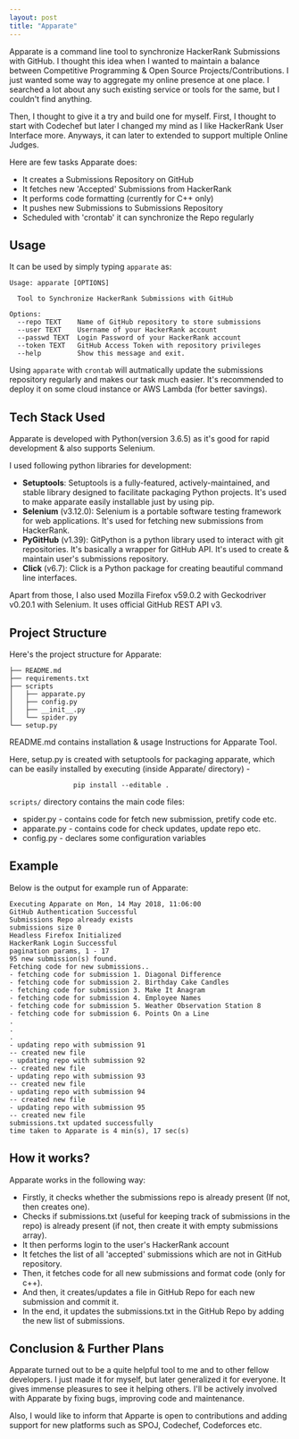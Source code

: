 ```yaml
---
layout: post
title: "Apparate"
---
```


Apparate is a command line tool to synchronize HackerRank Submissions with GitHub. I thought this idea when I wanted to maintain a balance between Competitive Programming & Open Source Projects/Contributions. I just wanted some way to aggregate my online presence at one place. I searched a lot about any such existing service or tools for the same, but I couldn't find anything.

Then, I thought to give it a try and build one for myself. First, I thought to start with Codechef but later I changed my mind as I like HackerRank User Interface more. Anyways, it can later to extended to support multiple Online Judges.

Here are few tasks Apparate does:

* It creates a Submissions Repository on GitHub
* It fetches new 'Accepted' Submissions from HackerRank
* It performs code formatting (currently for C++ only)
* It pushes new Submissions to Submissions Repository
* Scheduled with 'crontab' it can synchronize the Repo regularly

## Usage

It can be used by simply typing `apparate` as:

```
Usage: apparate [OPTIONS]

  Tool to Synchronize HackerRank Submissions with GitHub

Options:
  --repo TEXT    Name of GitHub repository to store submissions
  --user TEXT    Username of your HackerRank account
  --passwd TEXT  Login Password of your HackerRank account
  --token TEXT   GitHub Access Token with repository privileges
  --help         Show this message and exit.
```

Using `apparate` with `crontab` will autmatically update the submissions repository regularly and makes our task much easier. It's recommended to deploy it on some cloud instance or AWS Lambda (for better savings). 

## Tech Stack Used

Apparate is developed with Python(version 3.6.5) as it's good for rapid development & also supports Selenium. 

I used following python libraries for development:
 - **Setuptools**: Setuptools is a fully-featured, actively-maintained, and stable library designed to facilitate packaging Python projects. It's used to make apparate easily installable just by using pip.
 - **Selenium** (v3.12.0): Selenium is a portable software testing framework for web applications. It's used for fetching new submissions from HackerRank.
 - **PyGitHub** (v1.39): GitPython is a python library used to interact with git repositories. It's basically a wrapper for GitHub API. It's used to create & maintain user's submissions repository. 
 - **Click** (v6.7): Click is a Python package for creating beautiful command line interfaces.

Apart from those, I also used Mozilla Firefox v59.0.2 with Geckodriver v0.20.1 with Selenium. It uses official GitHub REST API v3.

## Project Structure
Here's the project structure for Apparate:
```
├── README.md
├── requirements.txt
├── scripts
│   ├── apparate.py
│   ├── config.py
│   ├── __init__.py
│   └── spider.py
└── setup.py
```
README.md contains installation & usage Instructions for Apparate Tool.

Here, setup.py is created with setuptools for packaging apparate, which can be easily installed by executing (inside Apparate/ directory) -

                    pip install --editable .

`scripts/` directory contains the main code files:
 - spider.py - contains code for fetch new submission, pretify code etc.
 - apparate.py - contains code for check updates, update repo etc. 
 - config.py - declares some configuration variables

## Example
   Below is the output for example run of Apparate:
   ```
Executing Apparate on Mon, 14 May 2018, 11:06:00
GitHub Authentication Successful
Submissions Repo already exists
submissions size 0
Headless Firefox Initialized
HackerRank Login Successful
pagination params, 1 - 17
95 new submission(s) found.
Fetching code for new submissions..
- fetching code for submission 1. Diagonal Difference
- fetching code for submission 2. Birthday Cake Candles
- fetching code for submission 3. Make It Anagram
- fetching code for submission 4. Employee Names
- fetching code for submission 5. Weather Observation Station 8
- fetching code for submission 6. Points On a Line
   .
   .
   .
- updating repo with submission 91 
   -- created new file 
- updating repo with submission 92 
   -- created new file 
- updating repo with submission 93
   -- created new file 
- updating repo with submission 94 
   -- created new file 
- updating repo with submission 95 
   -- created new file 
submissions.txt updated successfully 
time taken to Apparate is 4 min(s), 17 sec(s)
   ```
## How it works?

Apparate works in the following way:
 - Firstly, it checks whether the submissions repo is already present (If not, then creates one).
 - Checks if submissions.txt (useful for keeping track of submissions in the repo) is already present (if not, then create it with empty submissions array).
 - It then performs login to the user's HackerRank account 
 - It fetches the list of all 'accepted' submissions which are not in GitHub repository.
 - Then, it fetches code for all new submissions and format code (only for c++).
 - And then, it creates/updates a file in GitHub Repo for each new submission and commit it.
 - In the end, it updates the submissions.txt in the GitHub Repo by adding the new list of submissions.

## Conclusion & Further Plans
Apparate turned out to be a quite helpful tool to me and to other fellow developers. I just made it for myself, but later generalized it for everyone. It gives immense pleasures to see it helping others. I'll be actively involved with Apparate by fixing bugs, improving code and maintenance.  

Also, I would like to inform that Apparte is open to contributions and adding support for new platforms such as SPOJ, Codechef, Codeforces etc.